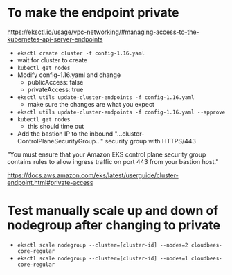 # To make the endpoint private

https://eksctl.io/usage/vpc-networking/#managing-access-to-the-kubernetes-api-server-endpoints

* `eksctl create cluster -f config-1.16.yaml`
* wait for cluster to create
* `kubectl get nodes`
* Modify config-1.16.yaml and change
  * publicAccess: false
  * privateAccess: true
* `eksctl utils update-cluster-endpoints -f config-1.16.yaml`
  * make sure the changes are what you expect
* `eksctl utils update-cluster-endpoints -f config-1.16.yaml --approve`
* `kubectl get nodes`
  * this should time out
* Add the bastion IP to the inbound "...cluster-ControlPlaneSecurityGroup..." security group with HTTPS/443

"You must ensure that your Amazon EKS control plane security group contains rules to allow ingress traffic on port 443 from your bastion host."

https://docs.aws.amazon.com/eks/latest/userguide/cluster-endpoint.html#private-access

# Test manually scale up and down of nodegroup after changing to private

* `eksctl scale nodegroup --cluster=[cluster-id] --nodes=2 cloudbees-core-regular`
* `eksctl scale nodegroup --cluster=[cluster-id] --nodes=1 cloudbees-core-regular`